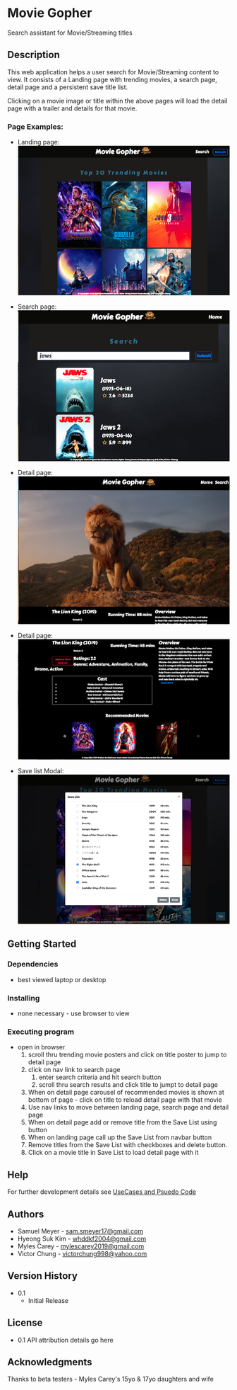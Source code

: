 # Movie Gopher

Search assistant for Movie/Streaming titles

## Description
 
This web application helps a user search for Movie/Streaming content to view.
It consists of a Landing page with trending movies, a search page, detail page and a persistent save title list.

Clicking on a movie image or title within the above pages will load the detail page with a trailer and details for that movie.


### Page Examples:


* Landing page:
  ![landing-page](assets/images/wireframe_trend01.png)

* Search page:
  ![search-page](assets/images/wireframe_search01.png)

* Detail page:
  ![detail-page](assets/images/wireframe_detail01.png)

* Detail page:
  ![detail-page](assets/images/wireframe_detail02.png)

* Save list Modal:
  ![detail-page](assets/images/wireframe_savelist01.png)


## Getting Started

### Dependencies

* best viewed laptop or desktop

### Installing

* none necessary - use browser to view

### Executing program

* open in browser 
    1. scroll thru trending movie posters and click on title poster to jump to detail page
    2. click on nav link to search page
        1. enter search criteria and hit search button
        2. scroll thru search results and click title to jumpt to detail page
    3. When on detail page carousel of recommended movies is shown at bottom of page - click on
       title to reload detail page with that movie
    3. Use nav links to move between landing page, search page and detail page    
    4. When on detail page add or remove title from the Save List using button
    5. When on landing page call up the Save List from navbar button
    6. Remove titles from the Save List with checkboxes and delete button.
    7. Click on a movie title in Save List to load detail page with it 

## Help

For further development details see [UseCases and Psuedo Code](UseCases-PsuedoCode.md)

## Authors

* Samuel Meyer - sam.smeyer17@gmail.com
* Hyeong Suk Kim - whddkf2004@gmail.com
* Myles Carey - mylescarey2019@gmail.com 
* Victor Chung - victorchung998@yahoo.com

## Version History
 
* 0.1
    * Initial Release

## License

* 0.1 API attribution details go here

## Acknowledgments

Thanks to beta testers - Myles Carey's 15yo & 17yo daughters and wife 
